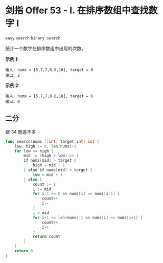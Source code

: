 # 剑指 Offer 53 - I. 在排序数组中查找数字 I

`easy` `search` `binary search`

统计一个数字在排序数组中出现的次数。

**示例 1:**

```
输入: nums = [5,7,7,8,8,10], target = 8
输出: 2
```

**示例 2:**

```
输入: nums = [5,7,7,8,8,10], target = 6
输出: 0
```

## 二分

跟 34 题差不多

```go
func search(nums []int, target int) int {
	low, high := 0, len(nums)-1
	for low <= high {
		mid := (high + low) >> 1
		if nums[mid] > target {
			high = mid - 1
		} else if nums[mid] < target {
			low = mid + 1
		} else {
			count := 1
			i := mid
			for i-1 >= 0 && nums[i] == nums[i-1] {
				count++
				i--
			}
			i = mid
			for i+1 <= len(nums)-1 && nums[i] == nums[i+1] {
				count++
				i++
			}
			return count
		}
	}
	return 0
}
```

